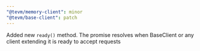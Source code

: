 ```yaml
---
"@tevm/memory-client": minor
"@tevm/base-client": patch
---
```


Added new `ready()` method. The promise resolves when BaseClient or any client extending it is ready to accept requests
